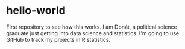 # hello-world
First repository to see how this works.
I am Donát, a political science graduate just getting into data science and statistics. I'm going to use GitHub to track my projects in R statistics.
